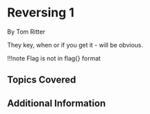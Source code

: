 # Reversing 1
By Tom Ritter

They key, when or if you get it - will be obvious.

!!!note
    Flag is not in flag{} format

## Topics Covered

## Additional Information

